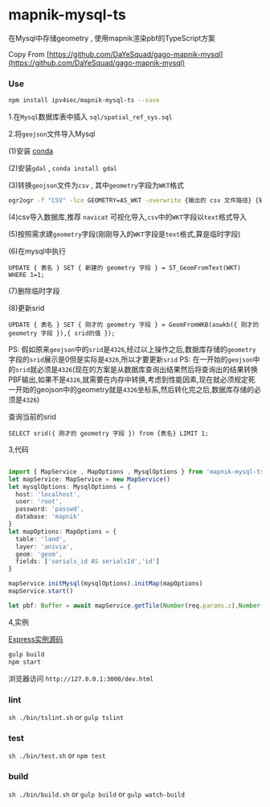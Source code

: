 # mapnik-mysql-ts

在Mysql中存储geometry , 使用mapnik渲染pbf的TypeScript方案

Copy From [https://github.com/DaYeSquad/gago-mapnik-mysql](https://github.com/DaYeSquad/gago-mapnik-mysql)


### Use

```bash
npm install ipv4sec/mapnik-mysql-ts --save
```

1.在`Mysql`数据库表中插入 `sql/spatial_ref_sys.sql`

2.将`geojson`文件导入Mysql

(1)安装 [conda](https://conda.io/miniconda.html)

(2)安装`gdal` , `conda install gdal`

(3)转换`geojson`文件为`csv` , 其中`geometry`字段为`WKT`格式
```bash
ogr2ogr -f "CSV" -lco GEOMETRY=AS_WKT -overwrite {输出的 csv 文件路径} {输入的 geojson 文件路径}
```

(4)csv导入数据库,推荐 `navicat` 可视化导入,`csv`中的`WKT`字段以`text`格式导入

(5)按照需求建`geometry`字段(刚刚导入的`WKT`字段是`text`格式,算是临时字段)

(6)在mysql中执行
```mysql-sql
UPDATE { 表名 } SET { 新建的 geometry 字段 } = ST_GeomFromText(WKT) WHERE 1=1;
```
(7)删除临时字段

(8)更新srid
```mysql-sql
UPDATE { 表名 } SET { 刚才的 geometry 字段 } = GeomFromWKB(aswkb({ 刚才的 geometry 字段 }),{ srid的值 });
```
PS: 假如原来`geojson`中的`srid`是`4326`,经过以上操作之后,数据库存储的`geometry`字段的`srid`展示是0但是实际是`4326`,所以才要更新`srid`
PS: 在一开始的`geojson`中的`srid`就必须是`4326`(现在的方案是从数据库查询出结果然后将查询出的结果转换PBF输出,如果不是`4326`,就需要在内存中转换,考虑到性能因素,现在就必须规定死一开始的geojson中的geometry就是`4326`坐标系,然后转化完之后,数据库存储的必须是`4326`)

查询当前的srid
```mysql-sql
SELECT srid({ 刚才的 geometry 字段 }) from {表名} LIMIT 1;
```


3,代码
```typescript

import { MapService , MapOptions , MysqlOptions } from 'mapnik-mysql-ts'
let mapService: MapService = new MapService()
let mysqlOptions: MysqlOptions = {
  host: 'localhost',
  user: 'root',
  password: 'passwd',
  database: 'mapnik'
}
let mapOptions: MapOptions = {
  table: 'land',
  layer: 'anivia',
  geom: 'geom',
  fields: ['serials_id AS serialsId','id']
}

mapService.initMysql(mysqlOptions).initMap(mapOptions)
mapService.start()

let pbf: Buffer = await mapService.getTile(Number(req.params.z),Number(req.params.x),Number(req.params.y))
```

4,实例

[Express实例源码](src/example/app.ts)

```bash
gulp build
npm start
```
浏览器访问 `http://127.0.0.1:3000/dev.html`



### lint

`sh ./bin/tslint.sh` or  `gulp tslint`

### test

`sh ./bin/test.sh` or  `npm test`


### build

`sh ./bin/build.sh` or  `gulp build` or  `gulp watch-build`